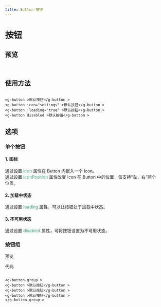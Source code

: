```yaml
---
title: Button-按钮
---
```


# 按钮

## 预览

&nbsp;
<ClientOnly>
<button-demo></button-demo>
</ClientOnly>

## 使用方法

```vue

<g-button >默认按钮</g-button >
<g-button icon="settings" >默认按钮</g-button >
<g-button :loading="true" >默认按钮</g-button >
<g-button disabled >默认按钮</g-button >
```

## 选项

### 单个按钮

#### 1. 图标

通过设置<span style='color:#3eaf7c;background-color:#F8F8F8'> icon </span>属性在 Button 内嵌入一个 Icon。  
通过设置<span style='color:#3eaf7c;background-color:#F8F8F8'> iconPosition </span>属性改变 Icon 在 Button 中的位置，仅支持“左，右”两个位置。

#### 2. 加载中状态

通过设置<span style='color:#3eaf7c;background-color:#F8F8F8'> loading </span>属性，可以让按钮处于加载中状态。

#### 3. 不可用状态

通过设置<span style='color:#3eaf7c;background-color:#F8F8F8'> disabled </span>属性，可将按钮设置为不可用状态。

### 按钮组

预览
<ClientOnly>
<button-group-demo></button-group-demo>
</ClientOnly>

代码

```vue

<g-button-group >
<g-button >默认按钮</g-button >
<g-button >默认按钮</g-button >
<g-button >默认按钮</g-button >
</g-button-group >
```

